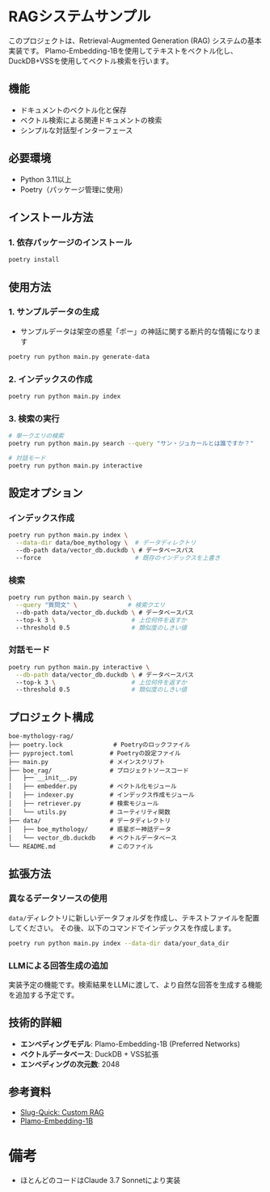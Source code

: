 # RAGシステムサンプル

このプロジェクトは、Retrieval-Augmented Generation (RAG) システムの基本実装です。
Plamo-Embedding-1Bを使用してテキストをベクトル化し、DuckDB+VSSを使用してベクトル検索を行います。

## 機能

- ドキュメントのベクトル化と保存
- ベクトル検索による関連ドキュメントの検索
- シンプルな対話型インターフェース

## 必要環境

- Python 3.11以上
- Poetry（パッケージ管理に使用）

## インストール方法

### 1. 依存パッケージのインストール

```bash
poetry install
```

## 使用方法

### 1. サンプルデータの生成
- サンプルデータは架空の惑星「ボー」の神話に関する断片的な情報になります

```bash
poetry run python main.py generate-data
```

### 2. インデックスの作成

```bash
poetry run python main.py index
```

### 3. 検索の実行

```bash
# 単一クエリの検索
poetry run python main.py search --query "サン・ジュカールとは誰ですか？"

# 対話モード
poetry run python main.py interactive
```

## 設定オプション

### インデックス作成

```bash
poetry run python main.py index \
  --data-dir data/boe_mythology \  # データディレクトリ
  --db-path data/vector_db.duckdb \ # データベースパス
  --force                          # 既存のインデックスを上書き
```

### 検索

```bash
poetry run python main.py search \
  --query "質問文" \              # 検索クエリ
  --db-path data/vector_db.duckdb \ # データベースパス
  --top-k 3 \                     # 上位何件を返すか
  --threshold 0.5                 # 類似度のしきい値
```

### 対話モード

```bash
poetry run python main.py interactive \
  --db-path data/vector_db.duckdb \ # データベースパス
  --top-k 3 \                     # 上位何件を返すか
  --threshold 0.5                 # 類似度のしきい値
```

## プロジェクト構成

```
boe-mythology-rag/
├── poetry.lock              # Poetryのロックファイル
├── pyproject.toml          # Poetryの設定ファイル
├── main.py                 # メインスクリプト
├── boe_rag/                # プロジェクトソースコード
│   ├── __init__.py
│   ├── embedder.py         # ベクトル化モジュール
│   ├── indexer.py          # インデックス作成モジュール
│   ├── retriever.py        # 検索モジュール
│   └── utils.py            # ユーティリティ関数
├── data/                   # データディレクトリ
│   ├── boe_mythology/      # 惑星ボー神話データ
│   └── vector_db.duckdb    # ベクトルデータベース
└── README.md               # このファイル
```

## 拡張方法

### 異なるデータソースの使用

`data/`ディレクトリに新しいデータフォルダを作成し、テキストファイルを配置してください。
その後、以下のコマンドでインデックスを作成します。

```bash
poetry run python main.py index --data-dir data/your_data_dir
```

### LLMによる回答生成の追加

実装予定の機能です。検索結果をLLMに渡して、より自然な回答を生成する機能を追加する予定です。

## 技術的詳細

- **エンベディングモデル**: Plamo-Embedding-1B (Preferred Networks)
- **ベクトルデータベース**: DuckDB + VSS拡張
- **エンベディングの次元数**: 2048

## 参考資料

- [Slug-Quick: Custom RAG](https://voluntas.ghost.io/slug-quick-custom-rag/)
- [Plamo-Embedding-1B](https://huggingface.co/pfnet/plamo-embedding-1b)

# 備考 
- ほとんどのコードはClaude 3.7 Sonnetにより実装
